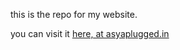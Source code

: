 this is the repo for my website.

you can visit it [here, at asyaplugged.in](https://asyaplugged.in/)
